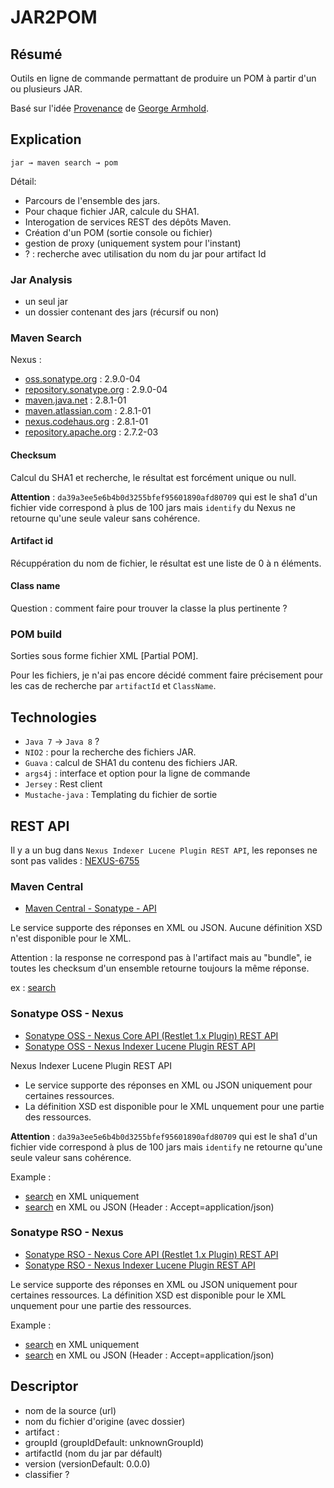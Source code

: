 # JAR2POM #


## Résumé ##

Outils en ligne de commande permattant de produire un POM à partir d'un ou plusieurs JAR.

Basé sur l'idée [Provenance](https://github.com/armhold/Provenance) de [George Armhold](http://armhold.com).


## Explication ##

    jar → maven search → pom


Détail:

- Parcours de l'ensemble des jars.
- Pour chaque fichier JAR, calcule du SHA1.
- Interogation de services REST des dépôts Maven.
- Création d'un POM (sortie console ou fichier)
- gestion de proxy (uniquement system pour l'instant)
- ? : recherche avec utilisation du nom du jar pour artifact Id

### Jar Analysis ###

- un seul jar
- un dossier contenant des jars (récursif ou non)


### Maven Search ###

Nexus :

- [oss.sonatype.org](https://oss.sonatype.org) : 2.9.0-04
- [repository.sonatype.org](https://repository.sonatype.org) : 2.9.0-04
- [maven.java.net](https://maven.java.net) : 2.8.1-01
- [maven.atlassian.com](https://maven.atlassian.com) : 2.8.1-01
- [nexus.codehaus.org](https://nexus.codehaus.org) : 2.8.1-01
- [repository.apache.org](https://repository.apache.org) : 2.7.2-03


#### Checksum ####

Calcul du SHA1 et recherche, le résultat est forcément unique ou null.

**Attention** : `da39a3ee5e6b4b0d3255bfef95601890afd80709` qui est le sha1 d'un fichier vide correspond à plus de 100 jars mais `identify` du Nexus ne retourne qu'une seule valeur sans cohérence.

#### Artifact id ####

Récuppération du nom de fichier, le résultat est une liste de 0 à n éléments.

#### Class name ####

Question : comment faire pour trouver la classe la plus pertinente ? 


### POM build ###

Sorties sous forme fichier XML [Partial POM].

Pour les fichiers, je n'ai pas encore décidé comment faire précisement pour les cas de recherche par `artifactId` et `ClassName`.


## Technologies ##

- `Java 7` -> `Java 8` ?
- `NIO2` : pour la recherche des fichiers JAR.
- `Guava` : calcul de SHA1 du contenu des fichiers JAR.
- `args4j` : interface et option pour la ligne de commande
- `Jersey` : Rest client
- `Mustache-java` : Templating du fichier de sortie


## REST API ##

Il y a un bug dans `Nexus Indexer Lucene Plugin REST API`, les reponses ne sont pas valides : [NEXUS-6755](https://issues.sonatype.org/browse/NEXUS-6755)

### Maven Central ###

- [Maven Central - Sonatype - API](http://search.maven.org/#api)

Le service supporte des réponses en XML ou JSON.
Aucune définition XSD n'est disponible pour le XML.

Attention : la response ne correspond pas à l'artifact mais au "bundle", ie toutes les checksum d'un ensemble retourne toujours la même réponse.

ex : [search](http://search.maven.org/solrsearch/select?q=1:"35379fb6526fd019f331542b4e9ae2e566c57933"&rows=20&wt=json)


### Sonatype OSS - Nexus ###

- [Sonatype OSS - Nexus Core API (Restlet 1.x Plugin) REST API](https://oss.sonatype.org/nexus-restlet1x-plugin/default/docs/index.html)
- [Sonatype OSS - Nexus Indexer Lucene Plugin REST API](https://oss.sonatype.org/nexus-indexer-lucene-plugin/default/docs/index.html)


Nexus Indexer Lucene Plugin REST API

- Le service supporte des réponses en XML ou JSON uniquement pour certaines ressources.
- La définition XSD est disponible pour le XML unquement pour une partie des ressources.

**Attention** : `da39a3ee5e6b4b0d3255bfef95601890afd80709` qui est le sha1 d'un fichier vide correspond à plus de 100 jars mais `identify` ne retourne qu'une seule valeur sans cohérence.

Example :

- [search](https://oss.sonatype.org/service/local/lucene/search?sha1=35379fb6526fd019f331542b4e9ae2e566c57933) en XML uniquement
- [search](https://oss.sonatype.org/service/local/identify/sha1/35379fb6526fd019f331542b4e9ae2e566c57933) en XML ou JSON (Header : Accept=application/json)


### Sonatype RSO - Nexus ###

- [Sonatype RSO - Nexus Core API (Restlet 1.x Plugin) REST API](https://repository.sonatype.org/nexus-restlet1x-plugin/default/docs/index.html)
- [Sonatype RSO - Nexus Indexer Lucene Plugin REST API](https://repository.sonatype.org/nexus-indexer-lucene-plugin/default/docs/index.html)


Le service supporte des réponses en XML ou JSON uniquement pour certaines ressources.
La définition XSD est disponible pour le XML unquement pour une partie des ressources.


Example :

- [search](https://repository.sonatype.org/service/local/lucene/search?sha1=35379fb6526fd019f331542b4e9ae2e566c57933) en XML uniquement
- [search](https://repository.sonatype.org/service/local/identify/sha1/35379fb6526fd019f331542b4e9ae2e566c57933) en XML ou JSON (Header : Accept=application/json)


## Descriptor ##

- nom de la source (url)
- nom du fichier d'origine (avec dossier)
- artifact :
 - groupId (groupIdDefault: unknownGroupId)
 - artifactId (nom du jar par défault)
 - version (versionDefault: 0.0.0)
 - classifier ?



